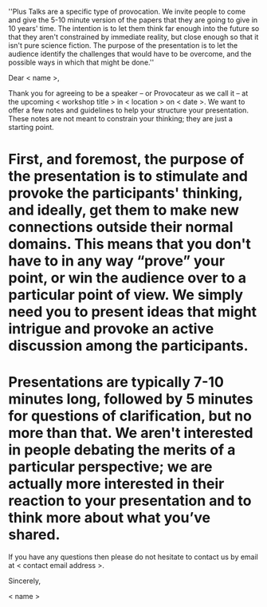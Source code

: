 ''Plus Talks are a specific type of provocation. We invite people to come and give the 5-10 minute version of the papers that they are going to give in 10 years' time. The intention is to let them think far enough into the future so that they aren't constrained by immediate reality, but close enough so that it isn't pure science fiction. The purpose of the presentation is to let the audience identify the challenges that would have to be overcome, and the possible ways in which that might be done.''

Dear < name >,


Thank you for agreeing to be a speaker – or Provocateur as we call it – at the upcoming < workshop title > in < location > on < date >. We want to offer a few notes and guidelines to help your structure your presentation. These notes are not meant to constrain your thinking; they are just a starting point.


# First, and foremost, the purpose of the presentation is to stimulate and provoke the participants' thinking, and ideally, get them to make new connections outside their normal domains. This means that you don't have to in any way “prove” your point, or win the audience over to a particular point of view. We simply need you to present ideas that might intrigue and provoke an active discussion among the participants.
# Presentations are typically 7-10 minutes long, followed by 5 minutes for questions of clarification, but no more than that. We aren't interested in people debating the merits of a particular perspective; we are actually more interested in their reaction to your presentation and to think more about what you’ve shared. 


If you have any questions then please do not hesitate to contact us by email at < contact email address >. 


Sincerely,


< name >
